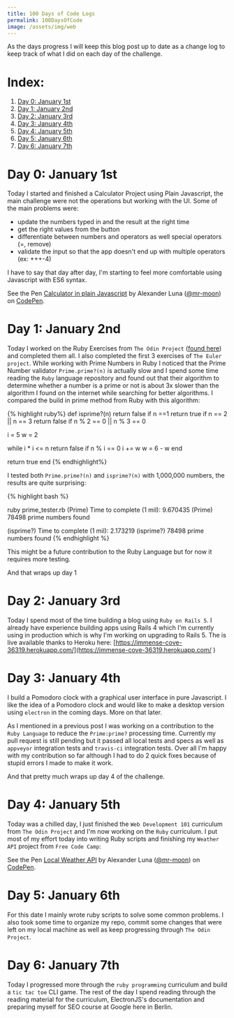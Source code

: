 ```yaml
---
title: 100 Days of Code Logs
permalink: 100DaysOfCode
image: /assets/img/web
---
```


As the days progress I will keep this blog post up to date as a change log to keep track of what I did on each day of the challenge.

# Index:

1. [Day 0: January 1st](#day-0-january-1st)
2. [Day 1: January 2nd](#day-1-january-2nd)
3. [Day 2: January 3rd](#day-2-january-3rd)
4. [Day 3: January 4th](#day-3-january-4th)
5. [Day 4: January 5th](#day-4-january-5th)
6. [Day 5: January 6th](#day-5-january-6th)
7. [Day 6: January 7th](#day-6-january-7th)

# Day 0: January 1st

Today I started and finished a Calculator Project using Plain Javascript, the main challenge were not the operations but working with the UI. Some of the main problems were:

* update the numbers typed in and the result at the right time
* get the right values from the button
* differentiate between numbers and operators as well special operators (=, remove)
* validate the input so that the app doesn't end up with multiple operators (ex: +++-4)

I have to say that day after day, I'm starting to feel more comfortable using Javascript with ES6 syntax.

<p data-height="342" data-theme-id="0" data-slug-hash="vpZXVK" data-default-tab="js,result" data-user="mr-moon" data-embed-version="2" data-pen-title="Calculator in plain Javascript" class="codepen">See the Pen <a href="https://codepen.io/mr-moon/pen/vpZXVK/">Calculator in plain Javascript</a> by Alexander Luna (<a href="https://codepen.io/mr-moon">@mr-moon</a>) on <a href="https://codepen.io">CodePen</a>.</p>
<script async src="https://production-assets.codepen.io/assets/embed/ei.js"></script>


# Day 1: January 2nd

Today I worked on the Ruby Exercises from `The Odin Project` ([found here](https://github.com/Mycroft1891/learn_ruby)) and completed them all. I also completed the first 3 exercises of `The Euler project`. While working with Prime Numbers in Ruby I noticed that the Prime Number validator `Prime.prime?(n)` is actually slow and I spend some time reading the `Ruby` language repository and found out that their algorithm to determine whether a number is a prime or not is about 3x slower than the algorithm I found on the internet while searching for better algorithms. I compared the build in prime method from Ruby with this algorithm:

{% highlight ruby%}
def isprime?(n)
  return false if n ==1
  return true if n == 2 || n == 3
  return false if n % 2 == 0 || n % 3 == 0

  i = 5
  w = 2

  while i * i <= n
      return false if n % i == 0
      i += w
      w = 6 - w
  end

  return true
end
{% endhighlight%}

I tested both `Prime.prime?(n)` and `isprime?(n)` with 1,000,000 numbers, the results are quite surprising:

{% highlight bash %}

ruby prime_tester.rb
(Prime) Time to complete (1 mil): 9.670435
(Prime) 78498 prime numbers found

(isprime?) Time to complete (1 mil): 2.173219
(isprime?) 78498 prime numbers found
{% endhighlight %}

This might be a future contribution to the Ruby Language but for now it requires more testing.

And that wraps up day 1


# Day 2: January 3rd

Today I spend most of the time building a blog using `Ruby on Rails 5`. I already have experience building apps using Rails 4 which I'm currently using in production which is why I'm working on upgrading to Rails 5. The is live available thanks to Heroku here: [https://immense-cove-36319.herokuapp.com/](https://immense-cove-36319.herokuapp.com/ )


# Day 3: January 4th

I build a Pomodoro clock with a graphical user interface in pure Javascript. I like the idea of a Pomodoro clock and would like to make a desktop version using `electron` in the coming days. More on that later.

As I mentioned in a previous post I was working on a contribution to the `Ruby Language` to reduce the `Prime:prime?` processing time. Currently my pull request is still pending but it passed all local tests and specs as well as `appveyor` integration tests and `travis-ci` integration tests. Over all I'm happy with my contribution so far although I had to do 2 quick fixes because of stupid errors I made to make it work.

And that pretty much wraps up day 4 of the challenge.


# Day 4: January 5th

Today was a chilled day, I just finished the `Web Development 101` curriculum from `The Odin Project` and I'm now working on the `Ruby` curriculum. I put most of my effort today into writing Ruby scripts and finishing my  `Weather API` project from `Free Code Camp`:

<p data-height="265" data-theme-id="0" data-slug-hash="baBjqr" data-default-tab="js,result" data-user="mr-moon" data-embed-version="2" data-pen-title="Local Weather API" class="codepen">See the Pen <a href="https://codepen.io/mr-moon/pen/baBjqr/">Local Weather API</a> by Alexander Luna (<a href="https://codepen.io/mr-moon">@mr-moon</a>) on <a href="https://codepen.io">CodePen</a>.</p>
<script async src="https://production-assets.codepen.io/assets/embed/ei.js"></script>


# Day 5: January 6th

For this date I mainly wrote ruby scripts to solve some common problems. I also took some time to organize my repo, commit some changes that were left on my local machine as well as keep progressing through `The Odin Project`.


# Day 6: January 7th

Today I progressed more through the `ruby programming` curriculum and build a `tic tac toe` CLI game. The rest of the day I spend reading through the reading material for the curriculum, ElectronJS's documentation and preparing myself for SEO course at Google here in Berlin.
